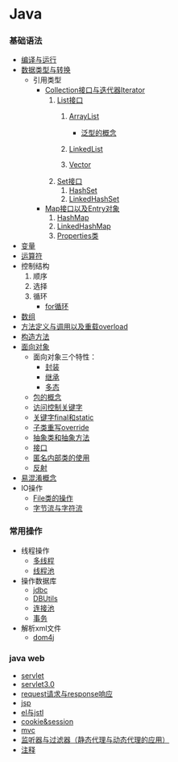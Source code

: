 # Java
### 基础语法
 * [编译与运行](basic/compileAndRun.md)
 * [数据类型与转换](basic/dataType.md)
   * 引用类型
      * [Collection接口与迭代器Iterator](basic/Collection/collection.md)
         1. [List接口](basic/Collection/List/list.md)
             1. [ArrayList](basic/Collection/List/ArrayList.md)
                  * [泛型的概念](basic/generics.md)

             2. [LinkedList](basic/Collection/List/LinkedList.md)
             3.  [Vector](basic/Collection/List/vector.md)
         2. [Set接口](basic/Collection/Set/Set.md)
             1. [HashSet](basic/Collection/Set/HashSet.md)
             2. [LinkedHashSet](basic/Collection/Set/LinkedHashSet.md)
      * [Map接口以及Entry对象](basic/Map/map.md)
         1. [HashMap](basic/Map/HashMap.md)
         2. [LinkedHashMap](basic/Map/LinkedHashMap.md)
         3. [Properties类](basic/Map/Properties.md)
 * [变量](basic/variable.md)
 * [运算符](basic/operator.md)
 * 控制结构
     1. 顺序
     2. 选择
     3. 循环
          * [for循环](basic/for.md)
 * [数组](basic/array.md)
 * [方法定义与调用以及重载overload](basic/method.md)
 * [构造方法](basic/constructor.md)
 * [面向对象](basic/object-oriented.md)
   * 面向对象三个特性：
     * [封装](basic/enclosure.md)
     * [继承](basic/inheritance.md)
     * [多态](basic/polymorphism.md)
   * [包的概念](basic/package.md)
   * [访问控制关键字](basic/AccessCtrlKeyWords.md)
   * [关键字final和static](basic/finalNStatic.md)
   * [子类重写override](basic/override.md)
   * [抽象类和抽象方法](basic/abstractClass.md)
   * [接口](basic/interface.md)
   * [匿名内部类的使用](basic/anonymousObject.md)
   * [反射](basic/reflection.md)
 * [易混淆概念](basic/remember.md)
 * IO操作
   * [File类的操作](basic/IO/File.md)
   * [字节流与字符流](basic/IO/ByteStreamNCharacterFlow.md)
### 常用操作
 * 线程操作
   * [多线程](basic/thread/thread.md)
   * [线程池](basic/thread/threadPool.md)
 * 操作数据库
   * [jdbc](basic/dbc/jdbc.md)
   * [DBUtils](basic/dbc/DBUtils.md)
   * [连接池](basic/dbc/connectionPool.md)
   * [事务](basic/dbc/transaction.md)
 * 解析xml文件
   * [dom4j](application/xml/dom4j.md)
### java web
   * [servlet](javaweb/servlet.md)
   * [servlet3.0](javaweb/servlet3.md)
   * [request请求与response响应](javaweb/requestNresponse/requestNresponse.md)
   * [jsp](javaweb/jsp.md)
   * [el与jstl](javaweb/el-jstl.md)
   * [cookie&session](javaweb/cookieNsession.md)
   * [mvc](javaweb/mvc.md)
   * [监听器与过滤器（静态代理与动态代理的应用）](javaweb/ListenerNFilter.md)
   * [注释](javaweb/annotation.md)